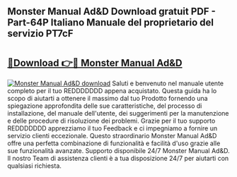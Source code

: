 ## Monster Manual Ad&D Download gratuit PDF - Part-64P Italiano Manuale del proprietario del servizio PT7cF

# <h2><a href="http://dfgvdg.blite.top/?on=Monster+Manual+Ad%26D">🔗Download 👉🔴 Monster Manual Ad&D</a></h2>

[![Monster Manual Ad&D download](https://i.imgur.com/lujVjoI.png)](http://dfgvdg.blite.top/?on=Monster+Manual+Ad%26D)
Saluti e benvenuto nel manuale utente completo per il tuo REDDDDDDD appena acquistato. Questa guida ha lo scopo di aiutarti a ottenere il massimo dal tuo Prodotto fornendo una spiegazione approfondita delle sue caratteristiche, del processo di installazione, del manuale dell'utente, dei suggerimenti per la manutenzione e delle procedure di risoluzione dei problemi. Grazie per il tuo supporto REDDDDDDD apprezziamo il tuo Feedback e ci impegniamo a fornire un servizio clienti eccezionale. Questo straordinario Monster Manual Ad&D offre una perfetta combinazione di funzionalità e facilità d'uso grazie alle sue funzionalità avanzate. Supporto disponibile 24/7 Monster Manual Ad&D. Il nostro Team di assistenza clienti è a tua disposizione 24/7 per aiutarti con qualsiasi richiesta.
